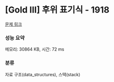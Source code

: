 # [Gold III] 후위 표기식 - 1918 

[문제 링크](https://www.acmicpc.net/problem/1918) 

### 성능 요약

메모리: 30864 KB, 시간: 72 ms

### 분류

자료 구조(data_structures), 스택(stack)

